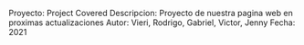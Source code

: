 Proyecto: Project Covered
Descripcion: Proyecto de nuestra pagina web en proximas actualizaciones
Autor: Vieri, Rodrigo, Gabriel, Victor, Jenny
Fecha: 2021

